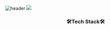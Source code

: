 
<!--
**tndms753/tndms753** is a ✨ _special_ ✨ repository because its `README.md` (this file) appears on your GitHub profile.

Here are some ideas to get you started:

- 🔭 I’m currently working on ...
- 🌱 I’m currently learning ...
- 👯 I’m looking to collaborate on ...
- 🤔 I’m looking for help with ...
- 💬 Ask me about ...
- 📫 How to reach me: ...
- 😄 Pronouns: ...
- ⚡ Fun fact: ...
-->

![header](https://capsule-render.vercel.app/api?text=capsule_render&animation=fadeIn)
<img src="https://capsule-render.vercel.app/api?type=slice&color=5433FF&height=300&section=header&text=JiEun%20Song&fontSize=90" />

<h3 align="center">🛠Tech Stack🛠</h3>
